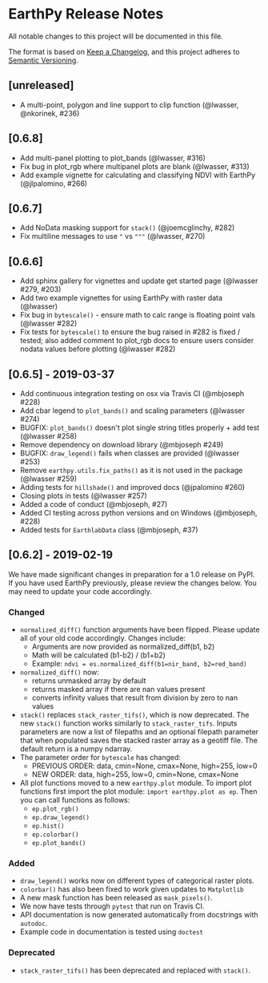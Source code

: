 # EarthPy Release Notes

All notable changes to this project will be documented in this file.

The format is based on [Keep a Changelog](https://keepachangelog.com/en/1.0.0/),
and this project adheres to [Semantic Versioning](https://semver.org/spec/v2.0.0.html).

## [unreleased]
* A multi-point, polygon and line support to clip function (@lwasser, @nkorinek, #236)

## [0.6.8]
* Add multi-panel plotting to plot_bands (@lwasser, #316)
* Fix bug in plot_rgb where multipanel plots are blank (@lwasser, #313)
* Add example vignette for calculating and classifying NDVI with EarthPy (@jlpalomino, #266)

## [0.6.7]
* Add NoData masking support for `stack()` (@joemcglinchy, #282)
* Fix multiline messages to use `"` vs `"""` (@lwasser, #270)

## [0.6.6]
* Add sphinx gallery for vignettes and update get started page (@lwasser #279, #203)
* Add two example vignettes for using EarthPy with raster data (@lwasser)
* Fix bug in `bytescale()` - ensure math to calc range is floating point vals (@lwasser #282)
* Fix tests for `bytescale()` to ensure the bug raised in #282 is fixed / tested; also added comment to plot_rgb docs to ensure users consider nodata values before plotting (@lwasser #282)

## [0.6.5] - 2019-03-37
* Add continuous integration testing on osx via Travis CI (@mbjoseph #228)
* Add cbar legend to `plot_bands()` and scaling parameters (@lwasser #274)
* BUGFIX: `plot_bands()` doesn't plot single string titles properly + add test (@lwasser #258)
* Remove dependency on download library (@mbjoseph #249)
* BUGFIX: `draw_legend()` fails when classes are provided (@lwasser #253)
* Remove `earthpy.utils.fix_paths()` as it is not used in the package (@lwasser #259)
* Adding tests for `hillshade()` and improved docs (@jpalomino #260)
* Closing plots in tests (@lwasser #257)
* Added a code of conduct (@mbjoseph, #27)
* Added CI testing across python versions and on Windows (@mbjoseph, #228)
* Added tests for `EarthlabData` class (@mbjoseph, #37)

## [0.6.2] - 2019-02-19
We have made significant changes in preparation for a 1.0 release
on PyPI. If you have used EarthPy previously, please review the changes below.
You may need to update your code accordingly.

### Changed
- `normalized_diff()` function arguments have been flipped. Please update
all of your old code accordingly. Changes include:
    * Arguments are now provided as normalized_diff(b1, b2)
    * Math will be calculated (b1-b2) / (b1+b2)
    * Example: `ndvi = es.normalized_diff(b1=nir_band, b2=red_band)`
- `normalized_diff()` now:
    * returns unmasked array by default
    * returns masked array if there are nan values present
    * converts infinity values that result from division by zero to nan values
- `stack()` replaces `stack_raster_tifs()`, which is now deprecated.
The new `stack()` function
works similarly to `stack_raster_tifs`. Inputs parameters are now a list of
filepaths and an optional filepath parameter that when populated saves the
stacked raster array as a geotiff file. The default return is a
numpy ndarray.
- The parameter order for `bytescale` has changed:
   * PREVIOUS ORDER: data, cmin=None, cmax=None, high=255, low=0
   * NEW ORDER: data, high=255, low=0, cmin=None, cmax=None
- All plot functions moved to a new `earthpy.plot` module. To import plot
functions first import the plot module: `import earthpy.plot as ep`. Then you
can call functions as follows:
  * `ep.plot_rgb()`
  * `ep.draw_legend()`
  * `ep.hist()`
  * `ep.colorbar()`
  * `ep.plot_bands()`

### Added
* `draw_legend()` works now on different types of categorical raster plots.
* `colorbar()` has also been fixed to work given updates to `Matplotlib`
* A new mask function has been released as `mask_pixels()`.
* We now have tests through `pytest` that run on Travis CI.
* API documentation is now generated automatically from docstrings with `autodoc`.
* Example code in documentation is tested using `doctest`

### Deprecated
* `stack_raster_tifs()` has been deprecated and replaced with `stack()`.
